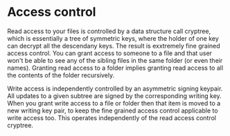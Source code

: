 # Access control

Read access to your files is controlled by a data structure call cryptree, which is essentially a tree of symmetric keys, where the holder of one key can decrypt all the descendany keys. The result is exxtremely fine grained access control. You can grant access to someone to a file and that user won't be able to see any of the sibling files in the same folder (or even their names). Granting read access to a folder implies granting read access to all the contents of the folder recursively.

Write access is independently controlled by an asymmetric signing keypair. All updates to a given subtree are signed by the corresponding writing key. When you grant write access to a file or folder then that item is moved to a new writing key pair, to keep the fine grained access control applicable to write access too. This operates independently of the read access control cryptree. 